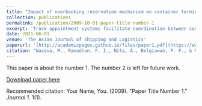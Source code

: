 ```yaml
---
title: "Impact of overbooking reservation mechanism on container terminal’s operational performance and greenhouse gas emissions"
collection: publications
permalink: /publication/2009-10-01-paper-title-number-1
excerpt: 'Truck appointment systems facilitate coordination between container terminals and drayage trucks in container pick-up operation reservation. However, in many cases, trucks with a reservation do not arrive at the scheduled appointment. As the number of no-shows increases, the container terminal’s productivity will plummet, and drayage trucks that failed to get reservations will lose their opportunity to get service. This research proposes an overbooking reservation mechanism (ORM) to alleviate the negative impact of these no-shows. This research scrutinizes the detailed process mapping of the existing reservation mechanism, proposes an ORM, and conducts agent-based simulations to evaluate the ORM's performance against the regular and go-show reservation mechanisms at different levels of no-shows and working occupancies. The application of an ORM can improve productivity and service levels while minimizing such negative externalities as queue length, overtime, and greenhouse gas emissions. High overtime intensities only appear when the container terminal's workload is exceptionally high, at 200% of maximum capacity, with a low level of no-shows. Even in exceptionally high demand conditions, the drayage trucks wait only up to 16 min before receiving service.'
date: 2021-06-01
venue: 'The Asian Journal of Shipping and Logistics'
paperurl: '[http://academicpages.github.io/files/paper1.pdf](https://www.sciencedirect.com/science/article/pii/S209252122100002X)'
citation: 'Wasesa, M., Ramadhan, F. I., Nita, A., Belgiawan, P. F., & Mayangsari, L. (2021). Impact of overbooking reservation mechanism on container terminal’s operational performance and greenhouse gas emissions. The Asian Journal of Shipping and Logistics, 37(2), 140-148.'
---
```

This paper is about the number 1. The number 2 is left for future work.

[Download paper here](http://academicpages.github.io/files/paper1.pdf)

Recommended citation: Your Name, You. (2009). "Paper Title Number 1." <i>Journal 1</i>. 1(1).
